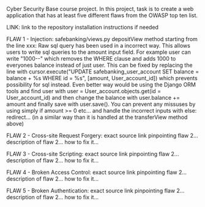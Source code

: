 Cyber Security Base course project. 
In this project, task is to create a web application that has at least five different flaws from the OWASP top ten list.

LINK: link to the repository
installation instructions if needed

FLAW 1 - Injection:
safebanking/views.py
depositView method starting from the line xxx:
Raw sql query has been used in a incorrect way. This allows users to write sql queries to the amount input field. For example user can write "1000--" which removes the WHERE clause and adds 1000 to everyones balance instead of just user.
This can be fixed by replacing the line with cursor.execute("UPDATE safebanking_user_account SET balance = balance + %s WHERE id = %s", [amount, User_account_id]) which prevents possibility for sql instead. Even better way would be using the Django ORM tools and find user with user = User_account.objects.get(id = User_account_id) and then change the balance with user.balance += amount and finally save with user.save(). You can prevent any missuses by using simply if amount >= 0 etc... and handle the incorrect inputs with else: redirect... (in a similar way than it is handled at the transferView method above)

FLAW 2 - Cross-site Request Forgery:
exact source link pinpointing flaw 2...
description of flaw 2...
how to fix it...

FLAW 3 - Cross-site Scripting:
exact source link pinpointing flaw 2...
description of flaw 2...
how to fix it...

FLAW 4 - Broken Access Control:
exact source link pinpointing flaw 2...
description of flaw 2...
how to fix it...

FLAW 5 - Broken Authentication:
exact source link pinpointing flaw 2...
description of flaw 2...
how to fix it...
